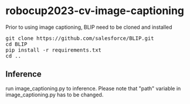 # robocup2023-cv-image-captioning
Prior to using image captioning, BLIP need to be cloned and installed
<pre>
git clone https://github.com/salesforce/BLIP.git
cd BLIP
pip install -r requirements.txt
cd ..
</pre>

## Inference
run image_captioning.py to inference. Please note that "path" variable in image_captioning.py has to be changed.
